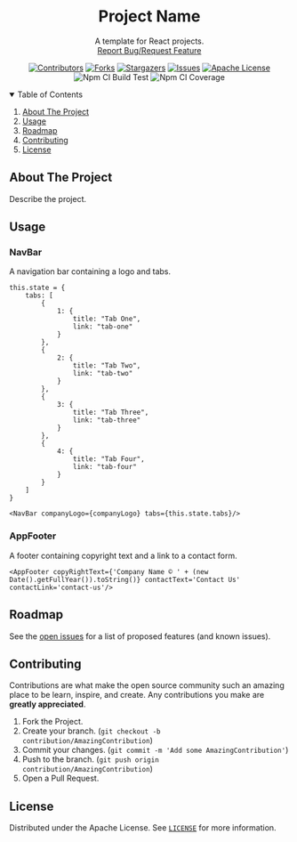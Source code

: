 <!-- PROJECT SHIELDS -->
<!--
*** I'm using markdown "reference style" links for readability.
*** Reference links are enclosed in brackets [ ] instead of parentheses ( ).
*** See the bottom of this document for the declaration of the reference variables
*** for contributors-url, forks-url, etc. This is an optional, concise syntax you may use.
*** https://www.markdownguide.org/basic-syntax/#reference-style-links
-->
<div align="center">
  <h1 align="center">Project Name</h1>
  <p align="center">
    A template for React projects.
    <br />
    <a href="https://github.com/padaiyal/jsReactNpmProjectTemplate/issues/new/choose">Report Bug/Request Feature</a>
  </p>

[![Contributors][contributors-shield]][contributors-url]
[![Forks][forks-shield]][forks-url]
[![Stargazers][stars-shield]][stars-url]
[![Issues][issues-shield]][issues-url]
[![Apache License][license-shield]][license-url] <br>
![Npm CI Build Test](https://github.com/padaiyal/jsReactNpmProjectTemplate/workflows/npm%20ci%20build%20test/badge.svg)
![Npm CI Coverage](https://github.com/padaiyal/jsReactNpmProjectTemplate/workflows/npm%20ci%20coverage/badge.svg)
</div>

<!--
*** To avoid retyping too much info. Do a search and replace with your text editor for the following:
    'jsReactNpmProjectTemplate'
 -->

<!-- TABLE OF CONTENTS -->
<details open="open">
  <summary>Table of Contents</summary>
  <ol>
    <li>
      <a href="#about-the-project">About The Project</a>
    </li>
    <li>
        <a href="#usage">Usage</a>
    </li>
    <li>
        <a href="#roadmap">Roadmap</a>
    </li>
    <li>
        <a href="#contributing">Contributing</a>
    </li>
    <li>
        <a href="#license">License</a>
    </li>
  </ol>
</details>

<!-- ABOUT THE PROJECT -->
## About The Project
Describe the project.

<!-- USAGE -->
## Usage

### NavBar
A navigation bar containing a logo and tabs.
```
this.state = {
    tabs: [
        {
            1: {
                title: "Tab One",
                link: "tab-one"
            }   
        },
        {
            2: {
                title: "Tab Two",
                link: "tab-two"
            }   
        },
        {
            3: {
                title: "Tab Three",
                link: "tab-three"
            }    
        },
        {
            4: {
                title: "Tab Four",
                link: "tab-four"
            }    
        }
    ]
}

<NavBar companyLogo={companyLogo} tabs={this.state.tabs}/>
```

### AppFooter
A footer containing copyright text and a link to a contact form.
```
<AppFooter copyRightText={'Company Name © ' + (new Date().getFullYear()).toString()} contactText='Contact Us' contactLink='contact-us'/>
```

<!-- ROADMAP -->
## Roadmap
See the [open issues](https://github.com/padaiyal/jsReactNpmProjectTemplate/issues) for a list of proposed features (and known issues).

<!-- CONTRIBUTING -->
## Contributing
Contributions are what make the open source community such an amazing place to be learn, inspire, and create. Any contributions you make are **greatly appreciated**.

1. Fork the Project.
2. Create your branch. (`git checkout -b contribution/AmazingContribution`)
3. Commit your changes. (`git commit -m 'Add some AmazingContribution'`)
4. Push to the branch. (`git push origin contribution/AmazingContribution`)
5. Open a Pull Request.


<!-- LICENSE -->
## License
Distributed under the Apache License. See [`LICENSE`](https://github.com/padaiyal/jsReactNpmProjectTemplate/blob/main/LICENSE) for more information.


<!-- MARKDOWN LINKS & IMAGES -->
<!-- https://www.markdownguide.org/basic-syntax/#reference-style-links -->
[contributors-shield]: https://img.shields.io/github/contributors/padaiyal/jsReactNpmProjectTemplate.svg?style=for-the-badge
[contributors-url]: https://github.com/padaiyal/jsReactNpmProjectTemplate/graphs/contributors
[forks-shield]: https://img.shields.io/github/forks/padaiyal/jsReactNpmProjectTemplate.svg?style=for-the-badge
[forks-url]: https://github.com/padaiyal/jsReactNpmProjectTemplate/network/members
[stars-shield]: https://img.shields.io/github/stars/padaiyal/jsReactNpmProjectTemplate.svg?style=for-the-badge
[stars-url]: https://github.com/padaiyal/jsReactNpmProjectTemplate/stargazers
[issues-shield]: https://img.shields.io/github/issues/padaiyal/jsReactNpmProjectTemplate.svg?style=for-the-badge
[issues-url]: https://github.com/padaiyal/jsReactNpmProjectTemplate/issues
[license-shield]: https://img.shields.io/github/license/padaiyal/jsReactNpmProjectTemplate.svg?style=for-the-badge
[license-url]: https://github.com/padaiyal/jsReactNpmProjectTemplate/blob/master/LICENSE